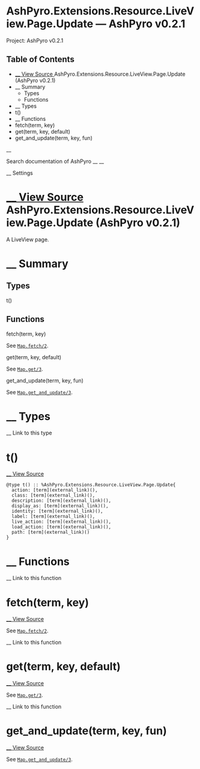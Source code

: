# AshPyro.Extensions.Resource.LiveView.Page.Update — AshPyro v0.2.1

Project: AshPyro v0.2.1

## Table of Contents

- [ __ View Source ](external_link) AshPyro.Extensions.Resource.LiveView.Page.Update (AshPyro v0.2.1)
- __ Summary
  - Types
  - Functions
- __ Types
- t()
- __ Functions
- fetch(term, key)
- get(term, key, default)
- get_and_update(term, key, fun)

__

Search documentation of AshPyro __ __

__ Settings

#  [ __ View Source ](external_link) AshPyro.Extensions.Resource.LiveView.Page.Update (AshPyro v0.2.1)

A LiveView page.

#  __ Summary

##  Types

t()

##  Functions

fetch(term, key)

See [`Map.fetch/2`](external_link).

get(term, key, default)

See [`Map.get/3`](external_link).

get_and_update(term, key, fun)

See [`Map.get_and_update/3`](external_link).

#  __ Types

__ Link to this type

# t()

[ __ View Source ](external_link)
    
    
    @type t() :: %AshPyro.Extensions.Resource.LiveView.Page.Update{
      action: [term](external_link)(),
      class: [term](external_link)(),
      description: [term](external_link)(),
      display_as: [term](external_link)(),
      identity: [term](external_link)(),
      label: [term](external_link)(),
      live_action: [term](external_link)(),
      load_action: [term](external_link)(),
      path: [term](external_link)()
    }

#  __ Functions

__ Link to this function

# fetch(term, key)

[ __ View Source ](external_link)

See [`Map.fetch/2`](external_link).

__ Link to this function

# get(term, key, default)

[ __ View Source ](external_link)

See [`Map.get/3`](external_link).

__ Link to this function

# get_and_update(term, key, fun)

[ __ View Source ](external_link)

See [`Map.get_and_update/3`](external_link).
